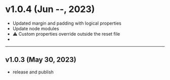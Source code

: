 # v1.0.4 (Jun --, 2023)

- Updated margin and padding with logical properties
- Update node modules
- :warning: Custom properties override outside the reset file
- 

---

## v1.0.3 (May 30, 2023)

- release and publish
